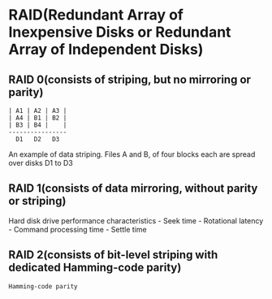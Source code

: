 # RAID(Redundant Array of Inexpensive Disks or Redundant Array of Independent Disks)

## RAID 0(consists of striping, but no mirroring or parity)
	| A1 | A2 | A3 |
	| A4 | B1 | B2 |
	| B3 | B4 |    |
	----------------
	  D1   D2   D3
An example of data striping. Files A and B, of four blocks each are spread over disks D1 to D3

## RAID 1(consists of data mirroring, without parity or striping)
Hard disk drive performance characteristics
	- Seek time
	- Rotational latency
	- Command processing time
	- Settle time

## RAID 2(consists of bit-level striping with dedicated Hamming-code parity)
	Hamming-code parity
